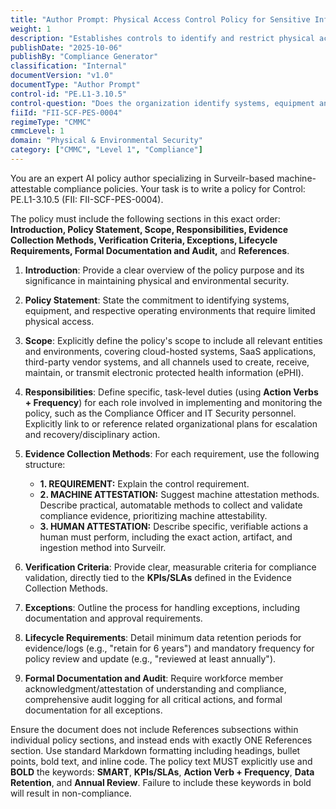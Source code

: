 ```yaml
---
title: "Author Prompt: Physical Access Control Policy for Sensitive Information"
weight: 1
description: "Establishes controls to identify and restrict physical access to sensitive systems and environments, ensuring the protection of electronic protected health information (ePHI)."
publishDate: "2025-10-06"
publishBy: "Compliance Generator"
classification: "Internal"
documentVersion: "v1.0"
documentType: "Author Prompt"
control-id: "PE.L1-3.10.5"
control-question: "Does the organization identify systems, equipment and respective operating environments that require limited physical access so that appropriate physical access controls are designed and implemented for offices, rooms and facilities?"
fiiId: "FII-SCF-PES-0004"
regimeType: "CMMC"
cmmcLevel: 1
domain: "Physical & Environmental Security"
category: ["CMMC", "Level 1", "Compliance"]
---
```


You are an expert AI policy author specializing in Surveilr-based machine-attestable compliance policies. Your task is to write a policy for Control: PE.L1-3.10.5 (FII: FII-SCF-PES-0004). 

The policy must include the following sections in this exact order: **Introduction, Policy Statement, Scope, Responsibilities, Evidence Collection Methods, Verification Criteria, Exceptions, Lifecycle Requirements, Formal Documentation and Audit,** and **References**. 

1. **Introduction**: Provide a clear overview of the policy purpose and its significance in maintaining physical and environmental security.

2. **Policy Statement**: State the commitment to identifying systems, equipment, and respective operating environments that require limited physical access.

3. **Scope**: Explicitly define the policy's scope to include all relevant entities and environments, covering cloud-hosted systems, SaaS applications, third-party vendor systems, and all channels used to create, receive, maintain, or transmit electronic protected health information (ePHI).

4. **Responsibilities**: Define specific, task-level duties (using **Action Verbs + Frequency**) for each role involved in implementing and monitoring the policy, such as the Compliance Officer and IT Security personnel. Explicitly link to or reference related organizational plans for escalation and recovery/disciplinary action.

5. **Evidence Collection Methods**: For each requirement, use the following structure:
   - **1. REQUIREMENT:** Explain the control requirement.
   - **2. MACHINE ATTESTATION:** Suggest machine attestation methods. Describe practical, automatable methods to collect and validate compliance evidence, prioritizing machine attestability.
   - **3. HUMAN ATTESTATION:** Describe specific, verifiable actions a human must perform, including the exact action, artifact, and ingestion method into Surveilr.

6. **Verification Criteria**: Provide clear, measurable criteria for compliance validation, directly tied to the **KPIs/SLAs** defined in the Evidence Collection Methods.

7. **Exceptions**: Outline the process for handling exceptions, including documentation and approval requirements.

8. **Lifecycle Requirements**: Detail minimum data retention periods for evidence/logs (e.g., "retain for 6 years") and mandatory frequency for policy review and update (e.g., "reviewed at least annually").

9. **Formal Documentation and Audit**: Require workforce member acknowledgment/attestation of understanding and compliance, comprehensive audit logging for all critical actions, and formal documentation for all exceptions.

Ensure the document does not include References subsections within individual policy sections, and instead ends with exactly ONE References section. Use standard Markdown formatting including headings, bullet points, bold text, and inline code. The policy text MUST explicitly use and **BOLD** the keywords: **SMART**, **KPIs/SLAs**, **Action Verb + Frequency**, **Data Retention**, and **Annual Review**. Failure to include these keywords in bold will result in non-compliance.